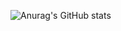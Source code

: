 ![Anurag's GitHub stats](https://github-readme-stats.vercel.app/api?username=KudaTerbang1&show_icons=true&theme=darcula)
